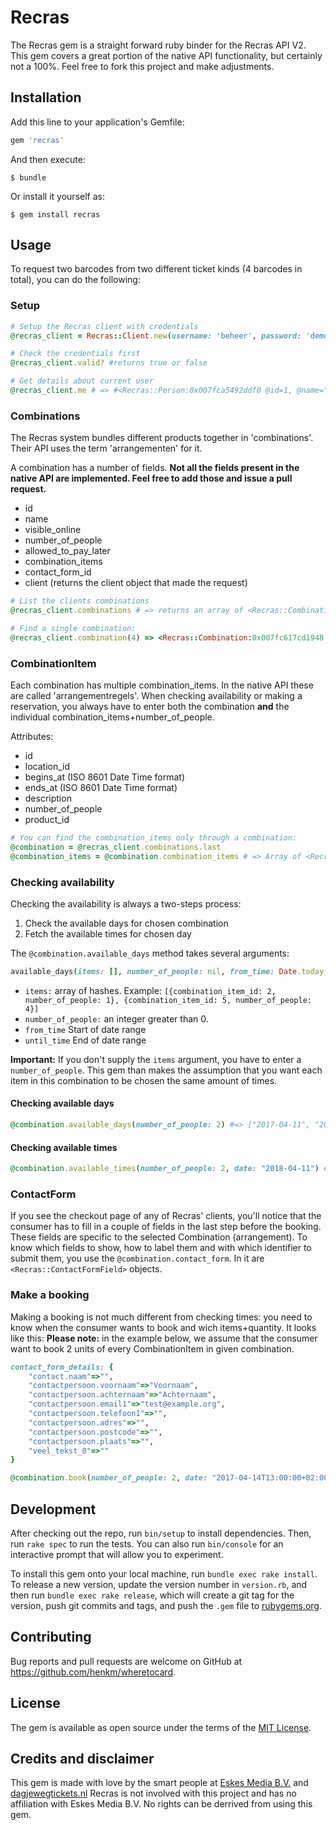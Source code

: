 # Recras

The Recras gem is a straight forward ruby binder for the Recras API V2. This gem covers a great portion of the native API functionality, but certainly not a 100%. Feel free to fork this project and make adjustments.


## Installation

Add this line to your application's Gemfile:

```ruby
gem 'recras'
```

And then execute:

    $ bundle

Or install it yourself as:

    $ gem install recras

## Usage

To request two barcodes from two different ticket kinds (4 barcodes in total), you can do the following:

### Setup
```ruby
# Setup the Recras client with credentials
@recras_client = Recras::Client.new(username: 'beheer', password: 'demo')

# Check the credentials first
@recras_client.valid? #returns true or false

# Get details about current user
@recras_client.me # => #<Recras::Person:0x007fca5492ddf0 @id=1, @name="Joe Sixpack, @address="Street 1", @postal_code="1234 AB", @city="Amsterdam", @country_code="", @company_id=1, @phone="", @email="test@example.org">

```

### Combinations
The Recras system bundles different products together in 'combinations'. Their API uses the term 'arrangementen' for it.

A combination has a number of fields. __Not all the fields present in the native API are implemented. Feel free to add those and issue a pull request.__

- id
- name
- visible_online
- number_of_people
- allowed_to_pay_later
- combination_items
- contact_form_id
- client (returns the client object that made the request)


```ruby
# List the clients combinations
@recras_client.combinations # => returns an array of <Recras::Combination> objects

# Find a single combination:
@recras_client.combination(4) => <Recras::Combination:0x007fc617cd1948 @id=4 ...>
```

### CombinationItem
Each combination has multiple combination_items. In the native API these are called 'arrangementregels'. When checking availability or making a reservation, you always have to enter both the combination **and** the individual combination_items+number_of_people.

Attributes:
- id
- location_id
- begins_at (ISO 8601 Date Time format)
- ends_at (ISO 8601 Date Time format)
- description
- number_of_people 
- product_id

```ruby
# You can find the combination_items only through a combination:
@combination = @recras_client.combinations.last
@combination_items = @combination.combination_items # => Array of <Recras::CombinationItem> objects
```

### Checking availability
Checking the availability is always a two-steps process: 
1. Check the available days for chosen combination
2. Fetch the available times for chosen day

The `@combination.available_days` method takes several arguments:

```ruby
available_days(items: [], number_of_people: nil, from_time: Date.today, until_time: (Time.now + 3600*24*7))
```

- `items:` array of hashes. Example: `[{combination_item_id: 2, number_of_people: 1}, {combination_item_id: 5, number_of_people: 4}]`
- `number_of_people:` an integer greater than 0.
- `from_time` Start of date range
- `until_time` End of date range

__Important:__ If you don't supply the `items` argument, you have to enter a `number_of_people`. This gem than makes the assumption that you want each item in this combination to be chosen the same amount of times.
#### Checking available days
```ruby
@combination.available_days(number_of_people: 2) #=> ["2017-04-11", "2017-04-12", "2017-04-13", "2017-04-14", "2017-04-15", "2017-04-17", "2017-04-18"]

```

#### Checking available times
```ruby
@combination.available_times(number_of_people: 2, date: "2018-04-11") #=> ["2017-04-14T11:00:00+02:00", "2017-04-14T11:30:00+02:00", "2017-04-14T12:00:00+02:00", "2017-04-14T12:30:00+02:00", "2017-04-14T13:00:00+02:00", "2017-04-14T13:30:00+02:00"]

```

### ContactForm
If you see the checkout page of any of Recras' clients, you'll notice that the consumer has to fill in a couple of fields in the last step before the booking. These fields are specific to the selected Combination (arrangement). To know which fields to show, how to label them and with which identifier to submit them, you use the `@combination.contact_form`. In it are `<Recras::ContactFormField>` objects.


### Make a booking
Making a booking is not much different from checking times: you need to know when the consumer wants to book and wich items+quantity. It looks like this:
__Please note:__ in the example below, we assume that the consumer want to book 2 units of every CombinationItem in given combination.
```ruby
contact_form_details: {
	"contact.naam"=>"", 
    "contactpersoon.voornaam"=>"Voornaam", 
    "contactpersoon.achternaam"=>"Achternaam", 
    "contactpersoon.email1"=>"test@example.org", 
    "contactpersoon.telefoon1"=>"", 
    "contactpersoon.adres"=>"", 
    "contactpersoon.postcode"=>"", 
    "contactpersoon.plaats"=>"", 
    "veel_tekst_0"=>""
}

@combination.book(number_of_people: 2, date: "2017-04-14T13:00:00+02:00", contact_form_details: contact_form_details) # => #<Recras::Booking:0x007f99bab94c30 @id=8994, @status="reservering", @message="Boeking gemaakt", @customer_id=8986>
```


## Development

After checking out the repo, run `bin/setup` to install dependencies. Then, run `rake spec` to run the tests. You can also run `bin/console` for an interactive prompt that will allow you to experiment.

To install this gem onto your local machine, run `bundle exec rake install`. To release a new version, update the version number in `version.rb`, and then run `bundle exec rake release`, which will create a git tag for the version, push git commits and tags, and push the `.gem` file to [rubygems.org](https://rubygems.org).

## Contributing

Bug reports and pull requests are welcome on GitHub at https://github.com/henkm/wheretocard.


## License

The gem is available as open source under the terms of the [MIT License](http://opensource.org/licenses/MIT).

## Credits and disclaimer

This gem is made with love by the smart people at [Eskes Media B.V.](http://www.eskesmedia.nl) and [dagjewegtickets.nl](https://www.dagjewegtickets.nl) 
Recras is not involved with this project and has no affiliation with Eskes Media B.V. No rights can be derrived from using this gem.

